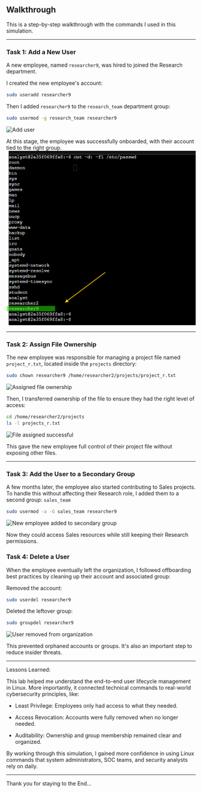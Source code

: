 ## Walkthrough  

This is a step-by-step walkthrough with the commands I used in this simulation.  

---

### **Task 1: Add a New User**  

A new employee, named `researcher9`, was hired to joined the Research department.

I created the new employee's account:
```bash
sudo useradd researcher9
```

Then I added `researcher9` to the `research_team` department group:
```bash
sudo usermod -g research_team researcher9
```
![Add user](screenshots/Add_user_researcher9.png)

At this stage, the employee was successfully onboarded, with their account tied to the right group.
![User_added](screenshots/Reasearcher9_added_successfully.png)

---

### **Task 2: Assign File Ownership**

The new employee was responsible for managing a project file named `project_r.txt`, located inside the `projects` directory:
```bash
sudo chown researcher9 /home/researcher2/projects/project_r.txt
```
![Assigned file ownership](screeenshots/Assigned_file_ownership.png)

Then, I transferred ownership of the file to ensure they had the right level of access:
```bash
cd /home/researcher2/projects
ls -l projects_r.txt
```
![File assigned successful](screeenshots/File_assigned_successfully.png)

This gave the new employee full control of their project file without exposing other files.

---

### **Task 3: Add the User to a Secondary Group**

A few months later, the employee also started contributing to Sales projects. To handle this without affecting their Research role, I added them to a second group: `sales_team`
```bash
sudo usermod -a -G sales_team researcher9
```

![New employee added to secondary group](screenshots/Added_to_secondary_group)

Now they could access Sales resources while still keeping their Research permissions.

### **Task 4: Delete a User**

When the employee eventually left the organization, I followed offboarding best practices by cleaning up their account and associated group:

Removed the account:
```bash
sudo userdel researcher9
```

Deleted the leftover group:
```bash
sudo groupdel researcher9
```

![User removed from organization](screenshots/Reasearcher_deleted)

This prevented orphaned accounts or groups. It's also an important step to reduce insider threats.

---

Lessons Learned:

This lab helped me understand the end-to-end user lifecycle management in Linux. More importantly, it connected technical commands to real-world cybersecurity principles, like:

- Least Privilege: Employees only had access to what they needed.

- Access Revocation: Accounts were fully removed when no longer needed.

- Auditability: Ownership and group membership remained clear and organized.

By working through this simulation, I gained more confidence in using Linux commands that system administrators, SOC teams, and security analysts rely on daily.

---
Thank you for staying to the End...
